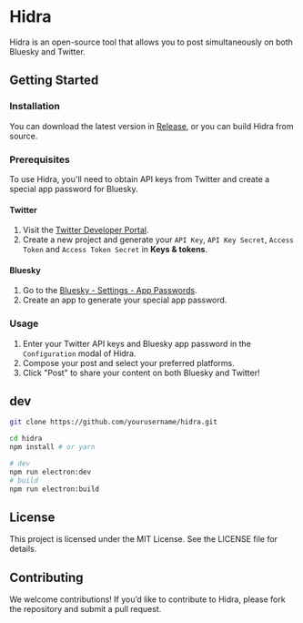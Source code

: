 # Hidra

Hidra is an open-source tool that allows you to post simultaneously on both Bluesky and Twitter.

## Getting Started

### Installation

You can download the latest version in [Release](https://github.com/INCHMAN1900/Hidra/releases), or you can build Hidra from source.

### Prerequisites

To use Hidra, you'll need to obtain API keys from Twitter and create a special app password for Bluesky.

#### Twitter

1. Visit the [Twitter Developer Portal](https://developer.twitter.com/).
2. Create a new project and generate your `API Key`, `API Key Secret`, `Access Token` and `Access Token Secret` in **Keys & tokens**.

#### Bluesky

1. Go to the [Bluesky - Settings - App Passwords](https://bsky.app/settings/app-passwords).
2. Create an app to generate your special app password.

### Usage

1. Enter your Twitter API keys and Bluesky app password in the `Configuration` modal of Hidra.
2. Compose your post and select your preferred platforms.
3. Click "Post" to share your content on both Bluesky and Twitter!

## dev

```bash
git clone https://github.com/yourusername/hidra.git

cd hidra
npm install # or yarn

# dev
npm run electron:dev
# build
npm run electron:build
```

## License
This project is licensed under the MIT License. See the LICENSE file for details.

## Contributing
We welcome contributions! If you’d like to contribute to Hidra, please fork the repository and submit a pull request.
